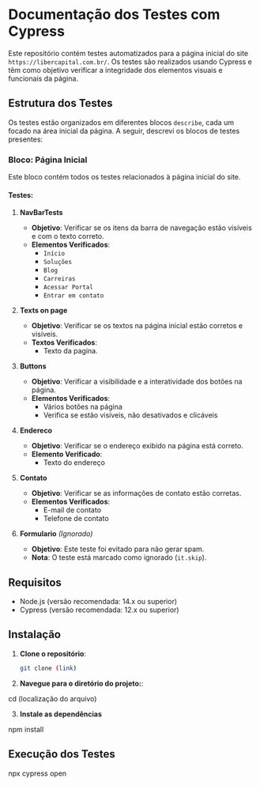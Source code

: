 # Documentação dos Testes com Cypress

Este repositório contém testes automatizados para a página inicial do site `https://libercapital.com.br/`. Os testes são realizados usando Cypress e têm como objetivo verificar a integridade dos elementos visuais e funcionais da página.

## Estrutura dos Testes

Os testes estão organizados em diferentes blocos `describe`, cada um focado na área inicial da página. A seguir, descrevi os blocos de testes presentes:

### Bloco: Página Inicial

Este bloco contém todos os testes relacionados à página inicial do site.

#### Testes:

1. **NavBarTests**
   - **Objetivo**: Verificar se os itens da barra de navegação estão visíveis e com o texto correto.
   - **Elementos Verificados**:
     - `Início`
     - `Soluções`
     - `Blog`
     - `Carreiras`
     - `Acessar Portal`
     - `Entrar em contato`

2. **Texts on page**
   - **Objetivo**: Verificar se os textos na página inicial estão corretos e visíveis.
   - **Textos Verificados**:
     - Texto da pagina.

3. **Buttons**
   - **Objetivo**: Verificar a visibilidade e a interatividade dos botões na página.
   - **Elementos Verificados**:
     - Vários botões na página
     - Verifica se estão visíveis, não desativados e clicáveis

4. **Endereco**
   - **Objetivo**: Verificar se o endereço exibido na página está correto.
   - **Elemento Verificado**:
     - Texto do endereço

5. **Contato**
   - **Objetivo**: Verificar se as informações de contato estão corretas.
   - **Elementos Verificados**:
     - E-mail de contato
     - Telefone de contato

6. **Formulario** *(Ignorado)*
   - **Objetivo**: Este teste foi evitado para não gerar spam.
   - **Nota**: O teste está marcado como ignorado (`it.skip`).
## Requisitos

- Node.js (versão recomendada: 14.x ou superior)
- Cypress (versão recomendada: 12.x ou superior)

## Instalação

1. **Clone o repositório**:
   ```bash
   git clone (link)

2. **Navegue para o diretório do projeto:**:

cd (localização do arquivo)

3. **Instale as dependências**
   
npm install



## Execução dos Testes

   npx cypress open

